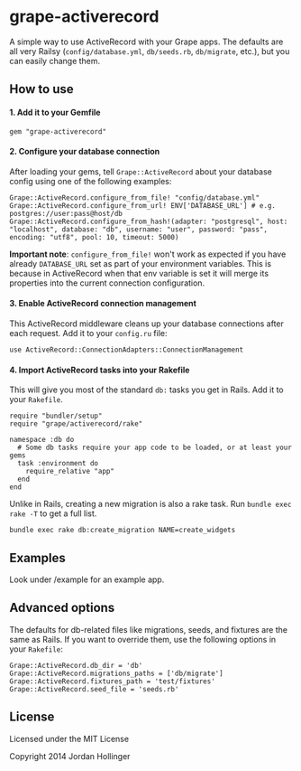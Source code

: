 # grape-activerecord

A simple way to use ActiveRecord with your Grape apps. The defaults are all very Railsy (`config/database.yml`, `db/seeds.rb`, `db/migrate`, etc.), but you can easily change them.

## How to use

#### 1. Add it to your Gemfile

    gem "grape-activerecord"

#### 2. Configure your database connection

After loading your gems, tell `Grape::ActiveRecord` about your database config using one of the following examples:

    Grape::ActiveRecord.configure_from_file! "config/database.yml"
    Grape::ActiveRecord.configure_from_url! ENV['DATABASE_URL'] # e.g. postgres://user:pass@host/db
    Grape::ActiveRecord.configure_from_hash!(adapter: "postgresql", host: "localhost", database: "db", username: "user", password: "pass", encoding: "utf8", pool: 10, timeout: 5000)

**Important note**: `configure_from_file!` won't work as expected if you have already `DATABASE_URL` set as part of your environment variables.
This is because in ActiveRecord when that env variable is set it will merge its properties into the current connection configuration.

#### 3. Enable ActiveRecord connection management

This ActiveRecord middleware cleans up your database connections after each request. Add it to your `config.ru` file:

    use ActiveRecord::ConnectionAdapters::ConnectionManagement

#### 4. Import ActiveRecord tasks into your Rakefile

This will give you most of the standard `db:` tasks you get in Rails. Add it to your `Rakefile`.

    require "bundler/setup"
    require "grape/activerecord/rake"

    namespace :db do
      # Some db tasks require your app code to be loaded, or at least your gems
      task :environment do
        require_relative "app"
      end
    end

Unlike in Rails, creating a new migration is also a rake task. Run `bundle exec rake -T` to get a full list.

    bundle exec rake db:create_migration NAME=create_widgets

## Examples

Look under /example for an example app.

## Advanced options

The defaults for db-related files like migrations, seeds, and fixtures are the same as Rails. If you want to override them, use the following options in your `Rakefile`:

    Grape::ActiveRecord.db_dir = 'db'
    Grape::ActiveRecord.migrations_paths = ['db/migrate']
    Grape::ActiveRecord.fixtures_path = 'test/fixtures'
    Grape::ActiveRecord.seed_file = 'seeds.rb'

## License

Licensed under the MIT License

Copyright 2014 Jordan Hollinger
